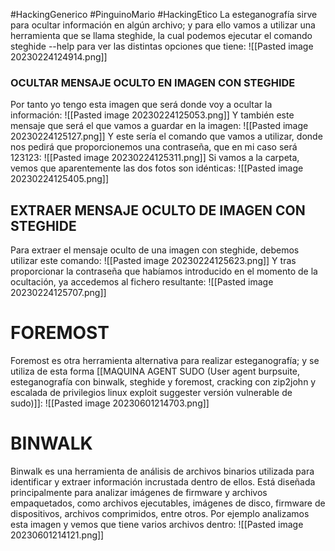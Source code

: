 #HackingGenerico #PinguinoMario #HackingEtico 
La esteganografía sirve para ocultar información en algún archivo; y para ello vamos a utilizar una herramienta que se llama steghide, la cual podemos ejecutar el comando steghide --help para ver las distintas opciones que tiene:
![[Pasted image 20230224124914.png]]
### OCULTAR MENSAJE OCULTO EN IMAGEN CON STEGHIDE
Por tanto yo tengo esta imagen que será donde voy a ocultar la información:
![[Pasted image 20230224125053.png]]
Y también este mensaje que será el que vamos a guardar en la imagen:
![[Pasted image 20230224125127.png]]
Y este sería el comando que vamos a utilizar, donde nos pedirá que proporcionemos una contraseña, que en mi caso será 123123:
![[Pasted image 20230224125311.png]]
Si vamos a la carpeta, vemos que aparentemente las dos fotos son idénticas:
![[Pasted image 20230224125405.png]]
## EXTRAER MENSAJE OCULTO DE IMAGEN CON STEGHIDE
Para extraer el mensaje oculto de una imagen con steghide, debemos utilizar este comando:
![[Pasted image 20230224125623.png]]
Y tras proporcionar la contraseña que habíamos introducido en el momento de la ocultación, ya accedemos al fichero resultante:
![[Pasted image 20230224125707.png]]
# FOREMOST
Foremost es otra herramienta alternativa para realizar esteganografía; y se utiliza de esta forma [[MAQUINA AGENT SUDO (User agent burpsuite, esteganografía con binwalk, steghide y foremost, cracking con zip2john y escalada de privilegios linux exploit suggester versión vulnerable de sudo)]]:
![[Pasted image 20230601214703.png]]
# BINWALK
Binwalk es una herramienta de análisis de archivos binarios utilizada para identificar y extraer información incrustada dentro de ellos. Está diseñada principalmente para analizar imágenes de firmware y archivos empaquetados, como archivos ejecutables, imágenes de disco, firmware de dispositivos, archivos comprimidos, entre otros. Por ejemplo analizamos esta imagen y vemos que tiene varios archivos dentro:
![[Pasted image 20230601214121.png]]
